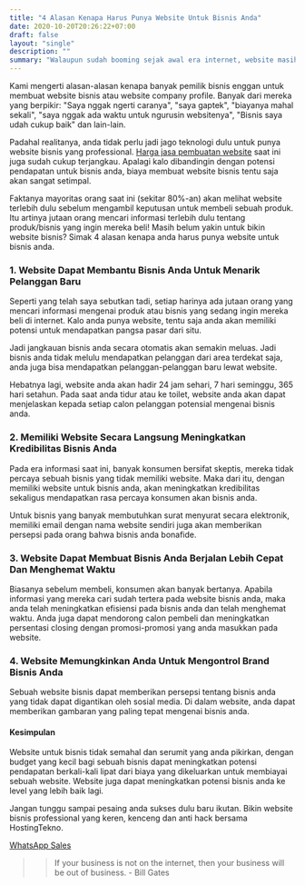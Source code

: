 ```yaml
---
title: "4 Alasan Kenapa Harus Punya Website Untuk Bisnis Anda"
date: 2020-10-20T20:26:22+07:00
draft: false
layout: "single"
description: ""
summary: "Walaupun sudah booming sejak awal era internet, website masih tetap menjadi pintu menuju kesuksesan digital marketing. Simak alasan-alasan kenapa anda harus tetap memiliki website bisnis di tahun 2020."
---
```


Kami mengerti alasan-alasan kenapa banyak pemilik bisnis enggan untuk membuat website bisnis atau website company profile. Banyak dari mereka yang berpikir: "Saya nggak ngerti caranya", "saya gaptek", "biayanya mahal sekali", "saya nggak ada waktu untuk ngurusin websitenya", "Bisnis saya udah cukup baik" dan lain-lain. 

Padahal realitanya, anda tidak perlu jadi jago teknologi dulu untuk punya website bisnis yang professional. [Harga jasa pembuatan website](../../harga) saat ini juga sudah cukup terjangkau. Apalagi kalo dibandingin dengan potensi pendapatan untuk bisnis anda, biaya membuat website bisnis tentu saja akan sangat setimpal.

Faktanya mayoritas orang saat ini (sekitar 80%-an) akan melihat website terlebih dulu sebelum mengambil keputusan untuk membeli sebuah produk. Itu artinya jutaan orang mencari informasi terlebih dulu tentang produk/bisnis yang ingin mereka beli! Masih belum yakin untuk bikin website bisnis? Simak 4 alasan kenapa anda harus punya website untuk bisnis anda.

### 1. Website Dapat Membantu Bisnis Anda Untuk Menarik Pelanggan Baru

Seperti yang telah saya sebutkan tadi, setiap harinya ada jutaan orang yang mencari informasi mengenai produk atau bisnis yang sedang ingin mereka beli di internet. Kalo anda punya website, tentu saja anda akan memiliki potensi untuk mendapatkan pangsa pasar dari situ.

Jadi jangkauan bisnis anda secara otomatis akan semakin meluas. Jadi bisnis anda tidak melulu mendapatkan pelanggan dari area terdekat saja, anda juga bisa mendapatkan pelanggan-pelanggan baru lewat website.

Hebatnya lagi, website anda akan hadir 24 jam sehari, 7 hari seminggu, 365 hari setahun. Pada saat anda tidur atau ke toilet, website anda akan dapat menjelaskan kepada setiap calon pelanggan potensial mengenai bisnis anda.

### 2. Memiliki Website Secara Langsung Meningkatkan Kredibilitas Bisnis Anda

Pada era informasi saat ini, banyak konsumen bersifat skeptis, mereka tidak percaya sebuah bisnis yang tidak memiliki website. Maka dari itu, dengan memiliki website untuk bisnis anda, akan meningkatkan kredibilitas sekaligus mendapatkan rasa percaya konsumen akan bisnis anda.

Untuk bisnis yang banyak membutuhkan surat menyurat secara elektronik, memiliki email dengan nama website sendiri juga akan memberikan persepsi pada orang bahwa bisnis anda bonafide.

### 3. Website Dapat Membuat Bisnis Anda Berjalan Lebih Cepat Dan Menghemat Waktu

Biasanya sebelum membeli, konsumen akan banyak bertanya. Apabila informasi yang mereka cari sudah tertera pada website bisnis anda, maka anda telah meningkatkan efisiensi pada bisnis anda dan telah menghemat waktu. Anda juga dapat mendorong calon pembeli dan meningkatkan persentasi closing dengan promosi-promosi yang anda masukkan pada website.

### 4. Website Memungkinkan Anda Untuk Mengontrol Brand Bisnis Anda

Sebuah website bisnis dapat memberikan persepsi tentang bisnis anda yang tidak dapat digantikan oleh sosial media. Di dalam website, anda dapat memberikan gambaran yang paling tepat mengenai bisnis anda.  

#### Kesimpulan

Website untuk bisnis tidak semahal dan serumit yang anda pikirkan, dengan budget yang kecil bagi sebuah bisnis dapat meningkatkan potensi pendapatan berkali-kali lipat dari biaya yang dikeluarkan untuk membiayai sebuah website. Website juga dapat meningkatkan potensi bisnis anda ke level yang lebih baik lagi.

Jangan tunggu sampai pesaing anda sukses dulu baru ikutan. Bikin website bisnis professional yang keren, kenceng dan anti hack bersama HostingTekno.

<a href="https://api.whatsapp.com/send?phone=6282218818874" class="btn btn-theme">WhatsApp Sales</a>

>> If your business is not on the internet, then your business will be out of business. - Bill Gates
